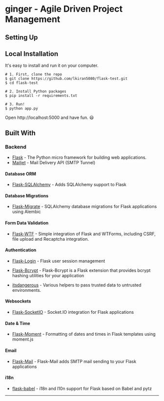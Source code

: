 # **ginger** - Agile Driven Project Management


## Setting Up

## Local Installation

It's easy to install and run it on your computer.

```shell
# 1. First, clone the repo
$ git clone https://github.com/lkiran5080/flask-test.git
$ cd flask-test

# 2. Install Python packages
$ pip install -r requirements.txt

# 3. Run!
$ python app.py
```

Open http://localhost:5000 and have fun. :smiley:




## Built With

### Backend

- [Flask](https://flask.palletsprojects.com/) - The Python micro framework for building web applications.
- [Mailjet](https://app.mailjet.com/account/setup-guide) - Mail Delivery API (SMTP Tunnel)


#### Database ORM

- [Flask-SQLAlchemy](https://github.com/mitsuhiko/flask-sqlalchemy) - Adds SQLAlchemy support to Flask

#### Database Migrations

- [Flask-Migrate](https://github.com/miguelgrinberg/Flask-Migrate) - SQLAlchemy database migrations for Flask applications using Alembic

#### Form Data Validation

- [Flask-WTF](https://github.com/lepture/flask-wtf) - Simple integration of Flask and WTForms, including CSRF, file upload and Recaptcha integration.

#### Authentication

- [Flask-Login](https://github.com/maxcountryman/flask-login) - Flask user session management

- [Flask-Bcrypt](https://github.com/maxcountryman/flask-bcrypt) - Flask-Bcrypt is a Flask extension that provides bcrypt hashing utilities for your application

- [itsdangerous](https://github.com/pallets/itsdangerous) - Various helpers to pass trusted data to untrusted environments.

#### Websockets

- [Flask-SocketIO](https://github.com/miguelgrinberg/Flask-SocketIO) - Socket.IO integration for Flask applications

#### Date & Time

- [Flask-Moment](https://github.com/miguelgrinberg/Flask-Moment) - Formatting of dates and times in Flask templates using moment.js

#### Email

- [Flask-Mail](https://github.com/mattupstate/flask-mail/) - Flask-Mail adds SMTP mail sending to your Flask applications

#### i18n

- [flask-babel](https://github.com/python-babel/flask-babel) - i18n and l10n support for Flask based on Babel and pytz

---
